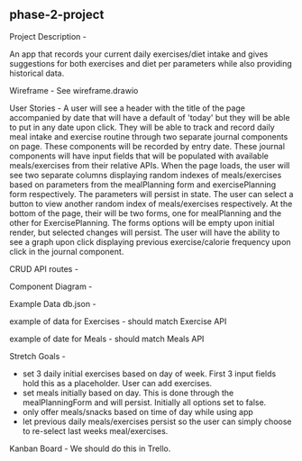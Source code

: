 ## phase-2-project

Project Description -

An app that records your current daily exercises/diet intake and gives suggestions for both exercises and diet per parameters while also providing historical data.

Wireframe - See wireframe.drawio

User Stories - A user will see a header with the title of the page accompanied by date that will have a default of 'today' but they will be able to put in any date upon click.  They will be able to track and record daily meal intake and exercise routine through two separate journal components on page.  These components will be recorded by entry date.  These journal components will have input fields that will be populated with available meals/exercises from their relative APIs.  When the page loads, the user will see two separate columns displaying random indexes of meals/exercises based on parameters from the mealPlanning form and exercisePlanning form respectively.  The parameters will persist in state.  The user can select a button to view another random index of meals/exercises respectively.  At the bottom of the page, their will be two forms, one for mealPlanning and the other for ExercisePlanning.    The forms options will be empty upon initial render, but selected changes will persist.   The user will have the ability to see a graph upon click displaying previous exercise/calorie frequency upon click in the journal component.   

CRUD API routes -


Component Diagram - 


Example Data db.json - 

example of data for Exercises - should match Exercise API

example of date for Meals - should match Meals API


Stretch Goals - 

- set 3 daily initial exercises based on day of week.  First 3 input fields hold this as a placeholder.   User can add exercises.   
- set meals initially based on day.  This is done through the mealPlanningForm and will persist.   Initially all options set to false.    
- only offer meals/snacks based on time of day while using app
- let previous daily meals/exercises persist so the user can simply choose to re-select last weeks meal/exercises.   


Kanban Board - We should do this in Trello.